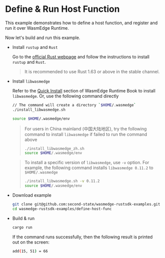 # Define & Run Host Function

This example demonstrates how to define a host function, and register and run it over WasmEdge Runtime.

Now let's build and run this example.

- Install `rustup` and `Rust`

  Go to the [official Rust webpage](https://www.rust-lang.org/tools/install) and follow the instructions to install `rustup` and `Rust`.

  > It is recommended to use Rust 1.63 or above in the stable channel.

- Install `libwasmedge`

  Refer to the [Quick Install](https://wasmedge.org/book/en/quick_start/install.html#quick-install) section of WasmEdge Runtime Book to install `libwasmedge`. Or, use the following command directly

  ```bash
  // The command will create a directory `$HOME/.wasmedge`
  ./install_libwasmedge.sh

  source $HOME/.wasmedge/env
  ```

  > For users in China mainland (中国大陆地区), try the following command to install `libwasmedge` if failed to run the command above
  >
  > ```bash
  > ./install_libwasmedge_zh.sh
  > source $HOME/.wasmedge/env
  > ```

  > To install a specific version of `libwasmedge`, use `-v` option. For example, the following command installs `libwasmedge 0.11.2` to `$HOME/.wasmedge`
  >
  > ```bash
  > ./install_libwasmedge.sh -v 0.11.2
  > source $HOME/.wasmedge/env
  > ```

- Download example

  ```bash
  git clone git@github.com:second-state/wasmedge-rustsdk-examples.git
  cd wasmedge-rustsdk-examples/define-host-func
  ```

- Build & run

  ```bash
  cargo run
  ```

  If the command runs successfully, then the following result is printed out on the screen:

  ```bash
  add(15, 51) = 66
  ```
